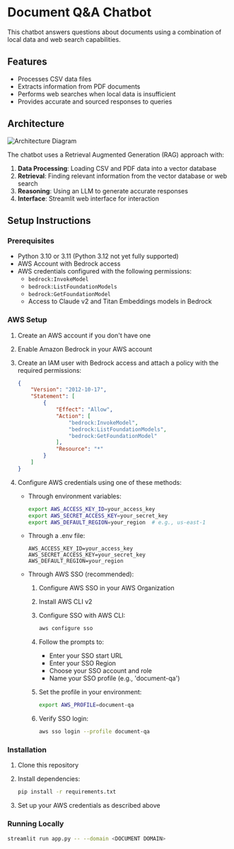 # Document Q&A Chatbot

This chatbot answers questions about documents using a combination of local data and web search capabilities.

## Features

- Processes CSV data files
- Extracts information from PDF documents
- Performs web searches when local data is insufficient
- Provides accurate and sourced responses to queries

## Architecture

![Architecture Diagram](architecture.png)

The chatbot uses a Retrieval Augmented Generation (RAG) approach with:

1. **Data Processing**: Loading CSV and PDF data into a vector database
2. **Retrieval**: Finding relevant information from the vector database or web search
3. **Reasoning**: Using an LLM to generate accurate responses
4. **Interface**: Streamlit web interface for interaction

## Setup Instructions

### Prerequisites

- Python 3.10 or 3.11 (Python 3.12 not yet fully supported)
- AWS Account with Bedrock access
- AWS credentials configured with the following permissions:
  - `bedrock:InvokeModel`
  - `bedrock:ListFoundationModels`
  - `bedrock:GetFoundationModel`
  - Access to Claude v2 and Titan Embeddings models in Bedrock

### AWS Setup

1. Create an AWS account if you don't have one
2. Enable Amazon Bedrock in your AWS account
3. Create an IAM user with Bedrock access and attach a policy with the required permissions:

   ```json
   {
       "Version": "2012-10-17",
       "Statement": [
           {
               "Effect": "Allow",
               "Action": [
                   "bedrock:InvokeModel",
                   "bedrock:ListFoundationModels",
                   "bedrock:GetFoundationModel"
               ],
               "Resource": "*"
           }
       ]
   }
   ```

4. Configure AWS credentials using one of these methods:
   - Through environment variables:

     ```bash
     export AWS_ACCESS_KEY_ID=your_access_key
     export AWS_SECRET_ACCESS_KEY=your_secret_key
     export AWS_DEFAULT_REGION=your_region  # e.g., us-east-1
     ```

   - Through a .env file:

     ```text
     AWS_ACCESS_KEY_ID=your_access_key
     AWS_SECRET_ACCESS_KEY=your_secret_key
     AWS_DEFAULT_REGION=your_region
     ```

   - Through AWS SSO (recommended):
     1. Configure AWS SSO in your AWS Organization
     2. Install AWS CLI v2
     3. Configure SSO with AWS CLI:

        ```bash
        aws configure sso
        ```

     4. Follow the prompts to:
        - Enter your SSO start URL
        - Enter your SSO Region
        - Choose your SSO account and role
        - Name your SSO profile (e.g., 'document-qa')
     5. Set the profile in your environment:

        ```bash
        export AWS_PROFILE=document-qa
        ```

     6. Verify SSO login:

        ```bash
        aws sso login --profile document-qa
        ```

### Installation

1. Clone this repository
2. Install dependencies:

   ```bash
   pip install -r requirements.txt
   ```

3. Set up your AWS credentials as described above

### Running Locally

```bash
streamlit run app.py -- --domain <DOCUMENT DOMAIN>
```
